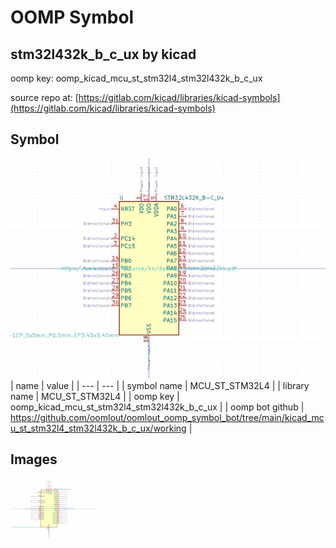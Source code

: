 # OOMP Symbol  
## stm32l432k_b_c_ux  by kicad  
  
oomp key: oomp_kicad_mcu_st_stm32l4_stm32l432k_b_c_ux  
  
source repo at: [https://gitlab.com/kicad/libraries/kicad-symbols](https://gitlab.com/kicad/libraries/kicad-symbols)  
## Symbol  
  
[![working.png](working_600.png)](working.png)  
| name | value | 
| --- | --- | 
| symbol name | MCU_ST_STM32L4 | 
| library name | MCU_ST_STM32L4 | 
| oomp key | oomp_kicad_mcu_st_stm32l4_stm32l432k_b_c_ux | 
| oomp bot github | https://github.com/oomlout/oomlout_oomp_symbol_bot/tree/main/kicad_mcu_st_stm32l4_stm32l432k_b_c_ux/working | 
## Images  
  
[![working.png](working_140.png)](working.png)  
